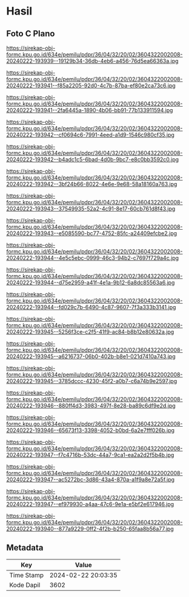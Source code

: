 # Hasil

## Foto C Plano

https://sirekap-obj-formc.kpu.go.id/634e/pemilu/pdpr/36/04/32/20/02/3604322002008-20240222-193939--19129b34-36db-4eb6-a456-76d5ea66363a.jpg

https://sirekap-obj-formc.kpu.go.id/634e/pemilu/pdpr/36/04/32/20/02/3604322002008-20240222-193941--f85a2205-92d0-4c7b-87ba-ef80e2ca73c6.jpg

https://sirekap-obj-formc.kpu.go.id/634e/pemilu/pdpr/36/04/32/20/02/3604322002008-20240222-193941--2fa6445a-1890-4b06-bb91-77b133911594.jpg

https://sirekap-obj-formc.kpu.go.id/634e/pemilu/pdpr/36/04/32/20/02/3604322002008-20240222-193942--cf0694c6-7991-4eed-a1d9-1546c980cf35.jpg

https://sirekap-obj-formc.kpu.go.id/634e/pemilu/pdpr/36/04/32/20/02/3604322002008-20240222-193942--b4adc1c5-6bad-4d0b-9bc7-e8c0bb3592c0.jpg

https://sirekap-obj-formc.kpu.go.id/634e/pemilu/pdpr/36/04/32/20/02/3604322002008-20240222-193942--3bf24b66-8022-4e6e-9e68-58a18160a763.jpg

https://sirekap-obj-formc.kpu.go.id/634e/pemilu/pdpr/36/04/32/20/02/3604322002008-20240222-193943--37549935-52a2-4c91-8e17-60cb761d8f43.jpg

https://sirekap-obj-formc.kpu.go.id/634e/pemilu/pdpr/36/04/32/20/02/3604322002008-20240222-193943--e5085590-bc77-4752-85fc-a24409efcbe2.jpg

https://sirekap-obj-formc.kpu.go.id/634e/pemilu/pdpr/36/04/32/20/02/3604322002008-20240222-193944--4e5c5ebc-0999-46c3-94b2-c7697f729a4c.jpg

https://sirekap-obj-formc.kpu.go.id/634e/pemilu/pdpr/36/04/32/20/02/3604322002008-20240222-193944--d75e2959-a41f-4e1a-9b12-6a8dc85563a6.jpg

https://sirekap-obj-formc.kpu.go.id/634e/pemilu/pdpr/36/04/32/20/02/3604322002008-20240222-193944--fd029c7b-6490-4c87-9607-7f3a333b3141.jpg

https://sirekap-obj-formc.kpu.go.id/634e/pemilu/pdpr/36/04/32/20/02/3604322002008-20240222-193945--5256f3ce-c2f5-41f9-ac84-b8b12e80632a.jpg

https://sirekap-obj-formc.kpu.go.id/634e/pemilu/pdpr/36/04/32/20/02/3604322002008-20240222-193945--a6216737-06b0-402b-b8e1-021d7410a743.jpg

https://sirekap-obj-formc.kpu.go.id/634e/pemilu/pdpr/36/04/32/20/02/3604322002008-20240222-193945--3785dccc-4230-45f2-a0b7-c6a74b9e2597.jpg

https://sirekap-obj-formc.kpu.go.id/634e/pemilu/pdpr/36/04/32/20/02/3604322002008-20240222-193946--880ff4d3-3983-497f-8e28-ba89c6df9e2d.jpg

https://sirekap-obj-formc.kpu.go.id/634e/pemilu/pdpr/36/04/32/20/02/3604322002008-20240222-193946--65673f13-3398-4052-b0bd-6a2e7fff026b.jpg

https://sirekap-obj-formc.kpu.go.id/634e/pemilu/pdpr/36/04/32/20/02/3604322002008-20240222-193947--f7c4716b-53dc-44a7-9ca1-ea2a2d2f5b4b.jpg

https://sirekap-obj-formc.kpu.go.id/634e/pemilu/pdpr/36/04/32/20/02/3604322002008-20240222-193947--ac5272bc-3d86-43a4-870a-a1f9a8e72a5f.jpg

https://sirekap-obj-formc.kpu.go.id/634e/pemilu/pdpr/36/04/32/20/02/3604322002008-20240222-193947--ef979930-a4aa-47c6-9e1a-e5bf2e617946.jpg

https://sirekap-obj-formc.kpu.go.id/634e/pemilu/pdpr/36/04/32/20/02/3604322002008-20240222-193940--877a9229-0ff2-4f2b-b250-65faa8b56a77.jpg


## Metadata

| Key        | Value               |
| ---------- | ------------------- |
| Time Stamp | 2024-02-22 20:03:35 |
| Kode Dapil | 3602                |



